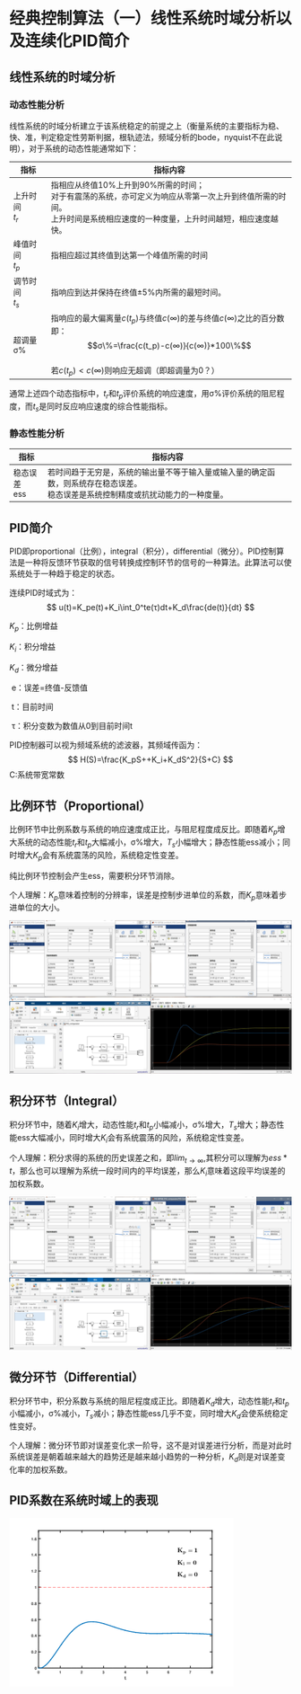 # 经典控制算法（一）线性系统时域分析以及连续化PID简介

## 线性系统的时域分析

### 动态性能分析

线性系统的时域分析建立于该系统稳定的前提之上（衡量系统的主要指标为稳、快、准，判定稳定性劳斯判据，根轨迹法，频域分析的bode，nyquist不在此说明），对于系统的动态性能通常如下：

| 指标                | 指标内容                                                     |
| ------------------- | ------------------------------------------------------------ |
| 上升时间<br />$t_r$ | 指相应从终值10\%上升到90\%所需的时间；<br />对于有震荡的系统，亦可定义为响应从零第一次上升到终值所需的时间。<br />上升时间是系统相应速度的一种度量，上升时间越短，相应速度越快。 |
| 峰值时间<br />$t_p$ | 指相应超过其终值到达第一个峰值所需的时间                     |
| 调节时间<br />$t_s$ | 指响应到达并保持在终值±5\%内所需的最短时间。                 |
| 超调量<br />σ\%     | 指响应的最大偏离量$c(t_p)$与终值$c(∞)$的差与终值$c(∞)$之比的百分数即：$$σ\%=\frac{c(t_p)-c(∞)}{c(∞)}*100\%$$<br />若$c(t_p)<c(∞)$则响应无超调（即超调量为0？） |

通常上述四个动态指标中，$t_r$和$t_p$评价系统的响应速度，用σ\%评价系统的阻尼程度，而$t_s$是同时反应响应速度的综合性能指标。

### 静态性能分析

| 指标          | 指标内容                                                     |
| ------------- | ----------------------------------------------------------- |
| 稳态误差<br />ess | 若时间趋于无穷是，系统的输出量不等于输入量或输入量的确定函数，则系统存在稳态误差。<br />稳态误差是系统控制精度或抗扰动能力的一种度量。 |

## PID简介

PID即proportional（比例），integral（积分），differential（微分）。PID控制算法是一种将反馈环节获取的信号转换成控制环节的信号的一种算法。此算法可以使系统处于一种趋于稳定的状态。

连续PID时域式为：
$$
u(t)=K_pe(t)+K_i\int_0^te(τ)dt+K_d\frac{de(t)}{dt}
$$

$K_p$：比例增益

$K_i$：积分增益

$K_d$：微分增益

​		e：误差=终值-反馈值

​		t：目前时间

​		τ：积分变数为数值从0到目前时间t

PID控制器可以视为频域系统的滤波器，其频域传函为：
$$
H(S)=\frac{K_pS++K_i+K_dS^2}{S+C}
$$
C:系统带宽常数

## 比例环节（Proportional）

比例环节中比例系数与系统的响应速度成正比，与阻尼程度成反比。即随着$K_p$增大系统的动态性能$t_r$和$t_p$大幅减小，σ\%增大，$T_s$小幅增大；静态性能ess减小；同时增大$K_p$会有系统震荡的风险，系统稳定性变差。

纯比例环节控制会产生ess，需要积分环节消除。

个人理解：$K_p$意味着控制的分辨率，误差是控制步进单位的系数，而$K_p$意味着步进单位的大小。

![P](.\image\240115\P.JPG)

## 积分环节（Integral）

积分环节中，随着$K_i$增大，动态性能$t_r$和$t_p$小幅减小，σ\%增大，$T_s$增大；静态性能ess大幅减小，同时增大$K_i$会有系统震荡的风险，系统稳定性变差。

个人理解：积分求得的系统的历史误差之和，即$lim_{t \to \infty}$,其积分可以理解为$ess*t$，那么也可以理解为系统一段时间内的平均误差，那么$K_i$意味着这段平均误差的加权系数。

![I](.\image\240115\I.JPG)

## 微分环节（Differential）

积分环节中，积分系数与系统的阻尼程度成正比。即随着$K_d$增大，动态性能$t_r$和$t_p$小幅减小，σ\%减小，$T_s$减小；静态性能ess几乎不变，同时增大$K_d$会使系统稳定性变好。

个人理解：微分环节即对误差变化求一阶导，这不是对误差进行分析，而是对此时系统误差是朝着越来越大的趋势还是越来越小趋势的一种分析，$K_d$则是对误差变化率的加权系数。

## PID系数在系统时域上的表现

![PID_Compensation_Animated](.\image\240115\PID_Compensation_Animated.gif)
